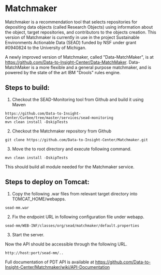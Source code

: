 Matchmaker 
============

Matchmaker is a recommendation tool that selects repositories for depositing data objects (called Research Objects) using information about the object, target repositories, and contributors to the objects creation. This version of Matchmaker is currently in use in the project Sustainable Environments Actionable Data (SEAD) funded by NSF under grant #0940824 to the University of Michigan.

A newly improved version of Matchmaker, called "Data-MatchMaker", is at https://github.com/Data-to-Insight-Center/Data-MatchMaker. Data-MatchMaker is a more flexible and a general purpose matchmaker, and is powered by the state of the art IBM "Drools" rules engine.

Steps to build:
---------------
1) Checkout the SEAD-Monitoring tool from Github and build it using Maven
~~~
https://github.com/Data-to-Insight-Center/Curbee/tree/master/services/sead-monitoring
mvn clean install -DskipTests
~~~
2) Checkout the Matchmaker repository from Github
~~~
git clone https://github.com/Data-to-Insight-Center/Matchmaker.git
~~~
3) Move the to root directory and execute following command.
~~~
mvn clean install -DskipTests
~~~
This should build all module needed for the Matchmaker service.

Steps to deploy on Tomcat:
--------------------------

1) Copy the following .war files from relevant target directory into TOMCAT_HOME/webapps.
~~~
sead-mm.war
~~~

2) Fix the endpoint URL in following configuration file under webapp.
~~~
sead-mm/WEB-INF/classes/org/sead/matchmaker/default.properties
~~~

3) Start the server.

Now the API should be accessible through the following URL.
~~~
http://host:port/sead-mm/..
~~~

Full documentation of PDT API is available at https://github.com/Data-to-Insight-Center/Matchmaker/wiki/API-Documentation
